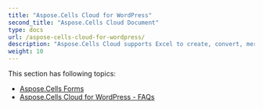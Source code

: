 ```yaml
---
title: "Aspose.Cells Cloud for WordPress"
second_title: "Aspose.Cells Cloud Document"
type: docs
url: /aspose-cells-cloud-for-wordpress/
description: "Aspose.Cells Cloud supports Excel to create, convert, merge, split, protected, inner object operation, and so on."
weight: 10
---
```


This section has following topics:

- [Aspose.Cells Forms](/cells/aspose-cells-forms/)
- [Aspose.Cells Cloud for WordPress - FAQs](/cells/aspose-cells-cloud-for-wordpress-faqs/)
